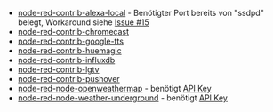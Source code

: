 * [node-red-contrib-alexa-local](https://flows.nodered.org/node/node-red-contrib-alexa-local) - Benötigter Port bereits von "ssdpd" belegt, Workaround siehe [Issue #15](https://github.com/hobbyquaker/RedMatic/issues/15)
* [node-red-contrib-chromecast](https://flows.nodered.org/node/node-red-contrib-chromecast)
* [node-red-contrib-google-tts](https://flows.nodered.org/node/node-red-contrib-google-tts)
* [node-red-contrib-huemagic](https://flows.nodered.org/node/node-red-contrib-huemagic)
* [node-red-contrib-influxdb](https://flows.nodered.org/node/node-red-contrib-influxdb)
* [node-red-contrib-lgtv](https://flows.nodered.org/node/node-red-contrib-lgtv)
* [node-red-contrib-pushover](https://flows.nodered.org/node/node-red-contrib-pushover)
* [node-red-node-openweathermap](https://flows.nodered.org/node/node-red-node-openweathermap) - benötigt [API Key](http://openweathermap.org/appid)
* [node-red-node-weather-underground](node-red-node-weather-underground) - benötigt [API Key](http://www.wunderground.com/weather/api/d/pricing.html)
